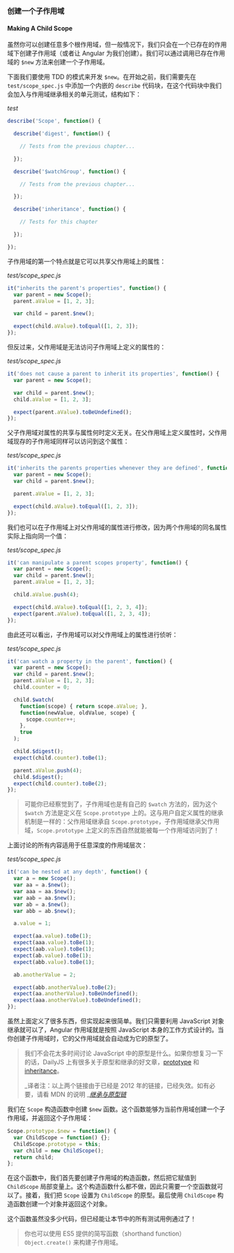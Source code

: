 ### 创建一个子作用域

#### Making A Child Scope

虽然你可以创建任意多个根作用域，但一般情况下，我们只会在一个已存在的作用域下创建子作用域（或者让 Angular 为我们创建）。我们可以通过调用已存在作用域的 `$new` 方法来创建一个子作用域。

下面我们要使用 TDD 的模式来开发 `$new`。在开始之前，我们需要先在 `test/scope_spec.js` 中添加一个内嵌的 `describe` 代码块，在这个代码块中我们会加入与作用域继承相关的单元测试，结构如下：

_test_

```js
describe('Scope', function() {

  describe('digest', function() {

    // Tests from the previous chapter...

  });

  describe('$watchGroup', function() {

    // Tests from the previous chapter...

  });

  describe('inheritance', function() {

    // Tests for this chapter

  }); 

});
```

子作用域的第一个特点就是它可以共享父作用域上的属性：

_test/scope\_spec.js_

```js
it("inherits the parent's properties", function() {
  var parent = new Scope();
  parent.aValue = [1, 2, 3];

  var child = parent.$new();

  expect(child.aValue).toEqual([1, 2, 3]);
});
```

但反过来，父作用域是无法访问子作用域上定义的属性的：

_test/scope\_spec.js_

```js
it('does not cause a parent to inherit its properties', function() {
  var parent = new Scope();

  var child = parent.$new();
  child.aValue = [1, 2, 3];

  expect(parent.aValue).toBeUndefined();
});
```

父子作用域对属性的共享与属性何时定义无关。在父作用域上定义属性时，父作用域现存的子作用域同样可以访问到这个属性：

_test/scope\_spec.js_

```js
it('inherits the parents properties whenever they are defined', function() {
  var parent = new Scope();
  var child = parent.$new();

  parent.aValue = [1, 2, 3];

  expect(child.aValue).toEqual([1, 2, 3]);
});
```

我们也可以在子作用域上对父作用域的属性进行修改，因为两个作用域的同名属性实际上指向同一个值：

_test/scope\_spec.js_

```js
it('can manipulate a parent scopes property', function() {
  var parent = new Scope();
  var child = parent.$new();
  parent.aValue = [1, 2, 3];

  child.aValue.push(4);

  expect(child.aValue).toEqual([1, 2, 3, 4]);
  expect(parent.aValue).toEqual([1, 2, 3, 4]);
});
```

由此还可以看出，子作用域可以对父作用域上的属性进行侦听：

_test/scope\_spec.js_

```js
it('can watch a property in the parent', function() {
  var parent = new Scope();
  var child = parent.$new();
  parent.aValue = [1, 2, 3];
  child.counter = 0;

  child.$watch(
    function(scope) { return scope.aValue; },
    function(newValue, oldValue, scope) {
      scope.counter++;
    },
    true
  );

  child.$digest();
  expect(child.counter).toBe(1);

  parent.aValue.push(4);
  child.$digest();
  expect(child.counter).toBe(2);
});
```

> 可能你已经察觉到了，子作用域也是有自己的 `$watch` 方法的，因为这个 `$watch` 方法是定义在 `Scope.prototype` 上的。这与用户自定义属性的继承机制是一样的：父作用域继承自 `Scope.prototype`，子作用域继承父作用域，`Scope.prototype` 上定义的东西自然就能被每一个作用域访问到了！

上面讨论的所有内容适用于任意深度的作用域层次：

_test/scope\_spec.js_

```js
it('can be nested at any depth', function() {
  var a = new Scope();
  var aa = a.$new();
  var aaa = aa.$new();
  var aab = aa.$new();
  var ab = a.$new();
  var abb = ab.$new();

  a.value = 1;

  expect(aa.value).toBe(1);
  expect(aaa.value).toBe(1);
  expect(aab.value).toBe(1);
  expect(ab.value).toBe(1);
  expect(abb.value).toBe(1);

  ab.anotherValue = 2;

  expect(abb.anotherValue).toBe(2);
  expect(aa.anotherValue).toBeUndefined();
  expect(aaa.anotherValue).toBeUndefined();
});
```

虽然上面定义了很多东西，但实现起来很简单。我们只需要利用 JavaScript 对象继承就可以了，Angular 作用域就是按照 JavaScript 本身的工作方式设计的。当你创建子作用域时，它的父作用域就会自动成为它的原型了。

> 我们不会花太多时间讨论 JavaScript 中的原型是什么。如果你想复习一下的话，DailyJS 上有很多关于原型和继承的好文章，[prototype](http://dailyjs.com/2012/05/20/js101-prototype/) 和 [inheritance](http://dailyjs.com/2012/05/27/js101-prototype-chains/)。
>
> _译者注：以上两个链接由于已经是 2012 年的链接，已经失效。如有必要，请看 MDN 的说明 _[_继承与原型链_](https://developer.mozilla.org/zh-CN/docs/Web/JavaScript/Inheritance_and_the_prototype_chain)

我们在 `Scope`  构造函数中创建 `$new` 函数。这个函数能够为当前作用域创建一个子作用域，并返回这个子作用域：

```js
Scope.prototype.$new = function() {
  var ChildScope = function() {};
  ChildScope.prototype = this;
  var child = new ChildScope();
  return child;
};
```

在这个函数中，我们首先要创建子作用域的构造函数，然后把它赋值到 `ChildScope` 局部变量上。这个构造函数什么都不做，因此只需要一个空函数就可以了。接着，我们把 `Scope` 设置为 `ChildScope` 的原型。最后使用 `ChildScope` 构造函数创建一个对象并返回这个对象。

这个函数虽然没多少代码，但已经能让本节中的所有测试用例通过了！

> 你也可以使用 ES5 提供的简写函数（shorthand function）`Object.create()` 来构建子作用域。



